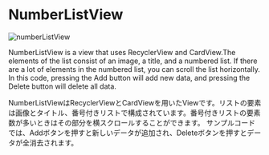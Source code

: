 # NumberListView

![numberListView](https://user-images.githubusercontent.com/51881691/107958712-c5b37b00-6fe5-11eb-91be-06bad877c586.png)

NumberListView is a view that uses RecyclerView and CardView.The elements of the list consist of an image, a title, and a numbered list. If there are a lot of elements in the numbered list, you can scroll the list horizontally.
In this code, pressing the Add button will add new data, and pressing the Delete button will delete all data.

NumberListViewはRecyclerViewとCardViewを用いたViewです。リストの要素は画像とタイトル、番号付きリストで構成されています。番号付きリストの要素数が多いときはその部分を横スクロールすることができます。
サンプルコードでは、Addボタンを押すと新しいデータが追加され、Deleteボタンを押すとデータが全消去されます。
